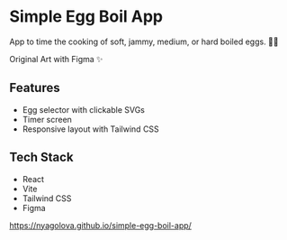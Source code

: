 # Simple Egg Boil App

App to time the cooking of soft, jammy, medium, or hard boiled eggs. 🥚🐣

Original Art with Figma ✨

## Features
- Egg selector with clickable SVGs
- Timer screen
- Responsive layout with Tailwind CSS

## Tech Stack
- React
- Vite
- Tailwind CSS
- Figma

https://nyagolova.github.io/simple-egg-boil-app/
